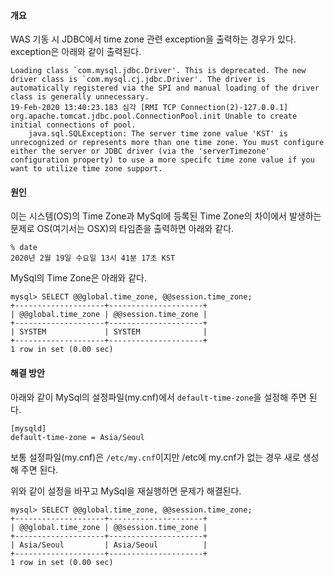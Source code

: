 #### 개요
WAS 기동 시 JDBC에서 time zone 관련 exception을 출력하는 경우가 있다.  
exception은 아래와 같이 출력된다.

```
Loading class `com.mysql.jdbc.Driver'. This is deprecated. The new driver class is `com.mysql.cj.jdbc.Driver'. The driver is automatically registered via the SPI and manual loading of the driver class is generally unnecessary.
19-Feb-2020 13:40:23.183 심각 [RMI TCP Connection(2)-127.0.0.1] org.apache.tomcat.jdbc.pool.ConnectionPool.init Unable to create initial connections of pool.
	java.sql.SQLException: The server time zone value 'KST' is unrecognized or represents more than one time zone. You must configure either the server or JDBC driver (via the 'serverTimezone' configuration property) to use a more specifc time zone value if you want to utilize time zone support.
```

#### 원인
이는 시스템(OS)의 Time Zone과 MySql에 등록된 Time Zone의 차이에서 발생하는 문제로 OS(여기서는 OSX)의 타임존을 출력하면 아래와 같다.

```
% date
2020년 2월 19일 수요일 13시 41분 17초 KST
```

MySql의 Time Zone은 아래와 같다.

```
mysql> SELECT @@global.time_zone, @@session.time_zone;
+--------------------+---------------------+
| @@global.time_zone | @@session.time_zone |
+--------------------+---------------------+
| SYSTEM             | SYSTEM              |
+--------------------+---------------------+
1 row in set (0.00 sec)
```

#### 해결 방안
아래와 같이 MySql의 설정파일(my.cnf)에서 `default-time-zone`을 설정해 주면 된다.

```
[mysqld]
default-time-zone = Asia/Seoul
```

보통 설정파일(my.cnf)은 `/etc/my.cnf`이지만 /etc에 my.cnf가 없는 경우 새로 생성해 주면 된다.

위와 같이 설정을 바꾸고 MySql을 재실행하면 문제가 해결된다.

```
mysql> SELECT @@global.time_zone, @@session.time_zone;
+--------------------+---------------------+
| @@global.time_zone | @@session.time_zone |
+--------------------+---------------------+
| Asia/Seoul         | Asia/Seoul          |
+--------------------+---------------------+
1 row in set (0.00 sec)
```